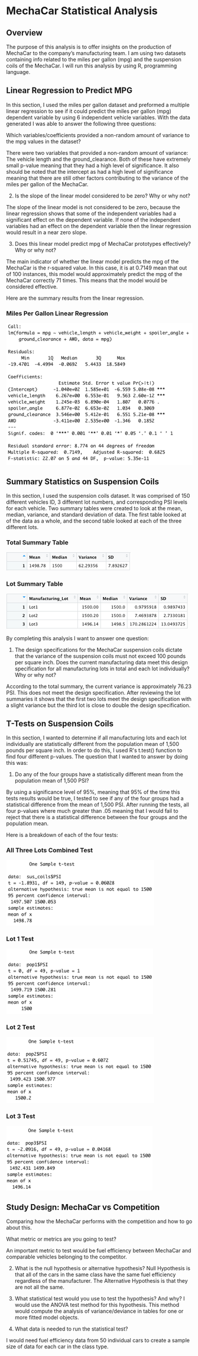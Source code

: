 # MechaCar Statistical Analysis

## Overview

The purpose of this analysis is to offer insights on the production of MechaCar to the company’s manufacturing team. I am using two datasets containing info related to the miles per gallon (mpg) and the suspension coils of the MechaCar. I will run this analysis by using R, programming language.

## Linear Regression to Predict MPG

In this section, I used the miles per gallon dataset and preformed a multiple linear regression to see if it could predict the miles per gallon (mpg) dependent variable by using 6 independent vehicle variables. With the data generated I was able to answer the following three questions:

Which variables/coefficients provided a non-random amount of variance to the mpg values in the dataset?
	
There were two variables that provided a non-random amount of variance: The vehicle length and the ground_clearance. Both of these have extremely small p-value meaning that they had a high level of significance. It also should be noted that the intercept as had a high level of significance meaning that there are still other factors contributing to the variance of the miles per gallon of the MechaCar.

2. Is the slope of the linear model considered to be zero? Why or why not?

The slope of the linear model is not considered to be zero, because the linear regression shows that some of the independent variables had a significant effect on the dependent variable. If none of the independent variables had an effect on the dependent variable then the linear regression would result in a near zero slope. 

3. Does this linear model predict mpg of MechaCar prototypes effectively? Why or why not?

The main indicator of whether the linear model predicts the mpg of the MechaCar is the r-squared value. In this case, it is at 0.7149 mean that out of 100 instances, this model would approximately predict the mpg of the MechaCar correctly 71 times. This means that the model would be considered effective.

Here are the summary results from the linear regression.

### Miles Per Gallon Linear Regression

![](Images/mpg_linear_regression.png)

## Summary Statistics on Suspension Coils

In this section, I used the suspension coils dataset. It  was comprised of 150 different vehicles ID, 3 different lot numbers, and corresponding PSI levels for each vehicle. Two summary tables were created to look at the mean, median, variance, and standard deviation of data. The first table looked at of the data as a whole, and the second table looked at each of the three different lots.

### Total Summary Table

![](Images/total_summary.png)

### Lot Summary Table

![](Images/lot_summary.png)

By completing this analysis I want to answer one question:

1. The design specifications for the MechaCar suspension coils dictate that the variance of the suspension coils must not exceed 100 pounds per square inch. Does the current manufacturing data meet this design specification for all manufacturing lots in total and each lot individually? Why or why not?

According to the total summary, the current variance is approximately 76.23 PSI. This does not meet the design specification. After reviewing the lot summaries it shows that the first two lots meet the design specification with a slight variance but the third lot is close to double the design specification.

## T-Tests on Suspension Coils

In this section, I wanted to determine if all manufacturing lots and each lot individually are statistically different from the population mean of 1,500 pounds per square inch. In order to do this, I used R's t.test() function to find four different p-values. The question that I wanted to answer by doing this was:

1. Do any of the four groups have a statistically different mean from the population mean of 1,500 PSI?

By using a significance level of 95%, meaning that 95% of the time this tests results would be true, I tested to see if any of the four groups had a statistical difference from the mean of 1,500 PSI. After running the tests, all four p-values where much greater than .05 meaning that I would fail to reject that there is a statistical difference between the four groups and the population mean.

Here is a breakdown of each of the four tests:

### All Three Lots Combined Test

![](Images/t-test_all.png)

### Lot 1 Test

![](Images/t-test_lot1.png)

### Lot 2 Test

![](Images/t-test_lot2.png)

### Lot 3 Test

![](Images/t-test_lot3.png)

## Study Design: MechaCar vs Competition

Comparing how the MechaCar performs with the competition and how to go about this.

What metric or metrics are you going to test?

 An important metric to test would be fuel efficiency between MechaCar and comparable vehicles belonging to the competitor.

2. What is the null hypothesis or alternative hypothesis?
Null Hypothesis is that all of the cars in the same class have the same fuel efficiency regardless of the manufacturer. The Alternative Hypothesis is that they are not all the same.

3. What statistical test would you use to test the hypothesis?  And why?
I would use the ANOVA test method for this hypothesis. This method would compute the analysis of variance/deviance in tables for one or more fitted model objects.

4. What data is needed to run the statistical test?

I would need fuel efficiency data from 50 individual cars to create a sample size of data for each car in the class type.
